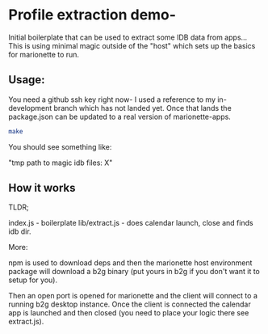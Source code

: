 # Profile extraction demo-

Initial boilerplate that can be used to extract some IDB data
from apps... This is using minimal magic outside of the "host"
which sets up the basics for marionette to run.

## Usage:

You need a github ssh key right now- I used a reference to my in-development branch which has not landed yet.
Once that lands the package.json can be updated to a real version of marionette-apps.

```sh
make
```

You should see something like:

"tmp path to magic idb files: X"

## How it works

TLDR;

index.js - boilerplate
lib/extract.js - does calendar launch, close and finds idb dir.

More:

npm is used to download deps and then the marionette host
environment package will download a b2g binary (put yours in b2g if
you don't want it to setup for you).

Then an open port is opened for marionette and the client will
connect to a running b2g desktop instance. Once the client is
connected the calendar app is launched and then closed (you need to
place your logic there see extract.js).
